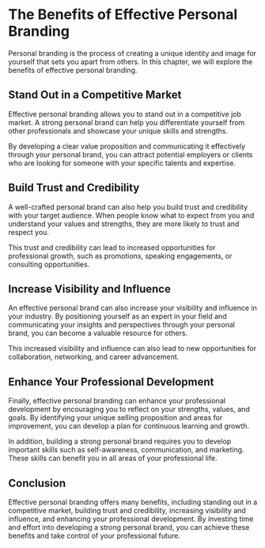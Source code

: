 The Benefits of Effective Personal Branding
=======================================================================================

Personal branding is the process of creating a unique identity and image for yourself that sets you apart from others. In this chapter, we will explore the benefits of effective personal branding.

Stand Out in a Competitive Market
---------------------------------

Effective personal branding allows you to stand out in a competitive job market. A strong personal brand can help you differentiate yourself from other professionals and showcase your unique skills and strengths.

By developing a clear value proposition and communicating it effectively through your personal brand, you can attract potential employers or clients who are looking for someone with your specific talents and expertise.

Build Trust and Credibility
---------------------------

A well-crafted personal brand can also help you build trust and credibility with your target audience. When people know what to expect from you and understand your values and strengths, they are more likely to trust and respect you.

This trust and credibility can lead to increased opportunities for professional growth, such as promotions, speaking engagements, or consulting opportunities.

Increase Visibility and Influence
---------------------------------

An effective personal brand can also increase your visibility and influence in your industry. By positioning yourself as an expert in your field and communicating your insights and perspectives through your personal brand, you can become a valuable resource for others.

This increased visibility and influence can also lead to new opportunities for collaboration, networking, and career advancement.

Enhance Your Professional Development
-------------------------------------

Finally, effective personal branding can enhance your professional development by encouraging you to reflect on your strengths, values, and goals. By identifying your unique selling proposition and areas for improvement, you can develop a plan for continuous learning and growth.

In addition, building a strong personal brand requires you to develop important skills such as self-awareness, communication, and marketing. These skills can benefit you in all areas of your professional life.

Conclusion
----------

Effective personal branding offers many benefits, including standing out in a competitive market, building trust and credibility, increasing visibility and influence, and enhancing your professional development. By investing time and effort into developing a strong personal brand, you can achieve these benefits and take control of your professional future.
